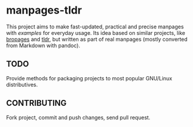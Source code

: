 manpages-tldr
=============

This project aims to make fast-updated, practical and precise manpages with
*examples* for everyday usage. Its idea based on similar projects, like
[bropages](http://bropages.org/) and [tldr](https://github.com/rprieto/tldr),
but written as part of real manpages (mostly converted from Markdown with
pandoc).

TODO
----

Provide methods for packaging projects to most popular GNU/Linux distributives.

CONTRIBUTING
------------

Fork project, commit and push changes, send pull request.
